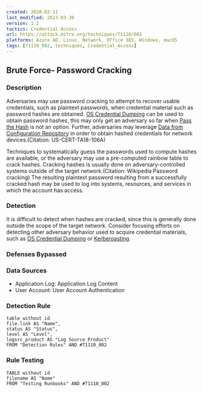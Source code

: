 ```yaml
---
created: 2020-02-11
last_modified: 2023-03-30
version: 1.2
tactics: Credential Access
url: https://attack.mitre.org/techniques/T1110/002
platforms: Azure AD, Linux, Network, Office 365, Windows, macOS
tags: [T1110_002, techniques, Credential_Access]
---
```


## Brute Force- Password Cracking

### Description

Adversaries may use password cracking to attempt to recover usable credentials, such as plaintext passwords, when credential material such as password hashes are obtained. [OS Credential Dumping](https://attack.mitre.org/techniques/T1003) can be used to obtain password hashes, this may only get an adversary so far when [Pass the Hash](https://attack.mitre.org/techniques/T1550/002) is not an option. Further,  adversaries may leverage [Data from Configuration Repository](https://attack.mitre.org/techniques/T1602) in order to obtain hashed credentials for network devices.(Citation: US-CERT-TA18-106A) 

Techniques to systematically guess the passwords used to compute hashes are available, or the adversary may use a pre-computed rainbow table to crack hashes. Cracking hashes is usually done on adversary-controlled systems outside of the target network.(Citation: Wikipedia Password cracking) The resulting plaintext password resulting from a successfully cracked hash may be used to log into systems, resources, and services in which the account has access.

### Detection

It is difficult to detect when hashes are cracked, since this is generally done outside the scope of the target network. Consider focusing efforts on detecting other adversary behavior used to acquire credential materials, such as [OS Credential Dumping](https://attack.mitre.org/techniques/T1003) or [Kerberoasting](https://attack.mitre.org/techniques/T1558/003).

### Defenses Bypassed



### Data Sources

  - Application Log: Application Log Content
  -  User Account: User Account Authentication
### Detection Rule

```dataview
table without id
file.link AS "Name",
status AS "Status",
level AS "Level",
logsrc_product AS "Log Source Product"
FROM "Detection Rules" AND #T1110_002
```

### Rule Testing

```dataview
TABLE without id
filename AS "Name"
FROM "Testing Runbooks" AND #T1110_002
```
